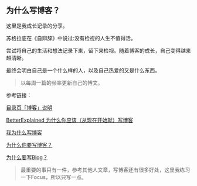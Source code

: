 ## 为什么写博客？

这里是我成长记录的分享。

苏格拉底在《自辩辞》中说过:没有检视的人生不值得活。

尝试将自己的生活和想法记录下来，留下来检视。随着博客的成长，自己变得越来越清晰。

最终会明白自己是一个什么样的人，以及自己热爱的又是什么东西。

> 以每周一篇的频率更新自己的博文。

参考链接：

[目录页「博客」说明](https://www.zybuluo.com/jianshu/note/863330)

[ BetterExplained 为什么你应该（从现在开始就）写博客](http://mindhacks.cn/2009/02/15/why-you-should-start-blogging-now/)

[我为什么写博客](http://www.cnblogs.com/bangerlee/archive/2011/09/11/2173632.html)

[为什么你要写博客？](https://zhuanlan.zhihu.com/p/19743861)

[为什么要写Blog？](http://www.ruanyifeng.com/blog/2006/12/why_i_keep_blogging.html)

> 最重要的事只有一件，参考其他人文章，写博客还有很多好处，这里我练习一下Focus，所以只写一点。
